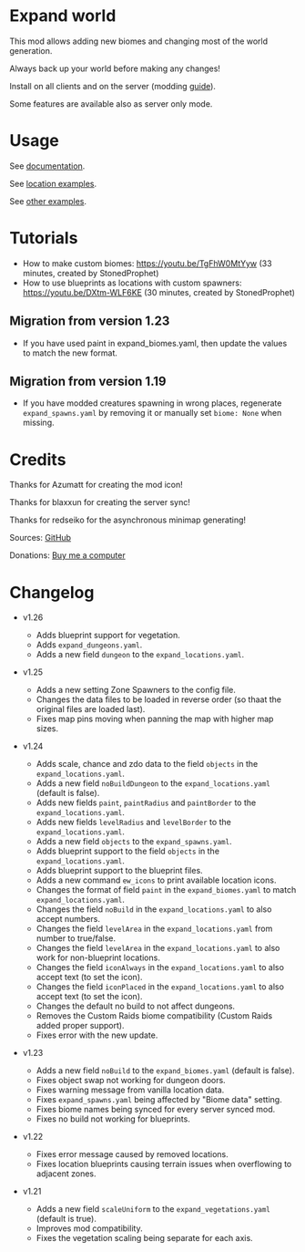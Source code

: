 # Expand world

This mod allows adding new biomes and changing most of the world generation.

Always back up your world before making any changes!

Install on all clients and on the server (modding [guide](https://youtu.be/L9ljm2eKLrk)).

Some features are available also as server only mode.

# Usage

See [documentation](https://github.com/JereKuusela/valheim-expand_world/blob/main/README.md).

See [location examples](https://github.com/JereKuusela/valheim-expand_world/blob/main/examples_locations.md).

See [other examples](https://github.com/JereKuusela/valheim-expand_world/blob/main/examples.md).

# Tutorials

- How to make custom biomes: https://youtu.be/TgFhW0MtYyw (33 minutes, created by StonedProphet)
- How to use blueprints as locations with custom spawners: https://youtu.be/DXtm-WLF6KE (30 minutes, created by StonedProphet)

## Migration from version 1.23

- If you have used paint in expand_biomes.yaml, then update the values to match the new format.

## Migration from version 1.19

- If you have modded creatures spawning in wrong places, regenerate `expand_spawns.yaml` by removing it or manually set `biome: None` when missing.

# Credits

Thanks for Azumatt for creating the mod icon!

Thanks for blaxxun for creating the server sync!

Thanks for redseiko for the asynchronous minimap generating!

Sources: [GitHub](https://github.com/JereKuusela/valheim-infinity_hammer)

Donations: [Buy me a computer](https://www.buymeacoffee.com/jerekuusela)

# Changelog

- v1.26
  - Adds blueprint support for vegetation.
  - Adds `expand_dungeons.yaml`.
  - Adds a new field `dungeon` to the `expand_locations.yaml`.

- v1.25
  - Adds a new setting Zone Spawners to the config file.
  - Changes the data files to be loaded in reverse order (so thaat the original files are loaded last).
  - Fixes map pins moving when panning the map with higher map sizes.

- v1.24
  - Adds scale, chance and zdo data to the field `objects` in the `expand_locations.yaml`.
  - Adds a new field `noBuildDungeon` to the `expand_locations.yaml` (default is false).
  - Adds new fields `paint`, `paintRadius` and `paintBorder` to the `expand_locations.yaml`.
  - Adds new fields `levelRadius` and `levelBorder` to the `expand_locations.yaml`.
  - Adds a new field `objects` to the `expand_spawns.yaml`.
  - Adds blueprint support to the field `objects` in the `expand_locations.yaml`.
  - Adds blueprint support to the blueprint files.
  - Adds a new command `ew_icons` to print available location icons.
  - Changes the format of field `paint` in the `expand_biomes.yaml` to match `expand_locations.yaml`.
  - Changes the field `noBuild` in the `expand_locations.yaml` to also accept numbers.
  - Changes the field `levelArea` in the `expand_locations.yaml` from number to true/false.
  - Changes the field `levelArea` in the `expand_locations.yaml` to also work for non-blueprint locations.
  - Changes the field `iconAlways` in the `expand_locations.yaml` to also accept text (to set the icon).
  - Changes the field `iconPlaced` in the `expand_locations.yaml` to also accept text (to set the icon).
  - Changes the default no build to not affect dungeons.
  - Removes the Custom Raids biome compatibility (Custom Raids added proper support).
  - Fixes error with the new update.

- v1.23
  - Adds a new field `noBuild` to the `expand_biomes.yaml` (default is false).
  - Fixes object swap not working for dungeon doors.
  - Fixes warning message from vanilla location data.
  - Fixes `expand_spawns.yaml` being affected by "Biome data" setting.
  - Fixes biome names being synced for every server synced mod.
  - Fixes no build not working for blueprints.

- v1.22
  - Fixes error message caused by removed locations.
  - Fixes location blueprints causing terrain issues when overflowing to adjacent zones.

- v1.21
  - Adds a new field `scaleUniform` to the `expand_vegetations.yaml` (default is true).
  - Improves mod compatibility.
  - Fixes the vegetation scaling being separate for each axis.
